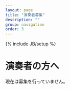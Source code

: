 ```yaml
---
layout: page
title: "演奏者募集"
description: ""
group: navigation
order: 3
---
```

{% include JB/setup %}
# 演奏者の方へ

現在は募集を行っていません。